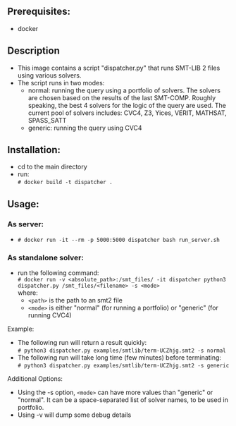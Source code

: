 ## Prerequisites: 
  - docker

## Description
  - This image contains a script "dispatcher.py" that runs SMT-LIB 2 files using various solvers.
  - The script runs in two modes:
    - normal: running the query using a portfolio of solvers. 
              The solvers are chosen based on the results
              of the last SMT-COMP.
              Roughly speaking, the best 4 solvers for the logic of the query are used.
              The current pool of solvers includes:
              CVC4, Z3, Yices, VERIT, MATHSAT, SPASS_SATT
    - generic: running the query using CVC4

## Installation:
  - cd to the main directory
  - run:  
    `# docker build -t dispatcher .`

## Usage:
### As server:
  - `# docker run -it --rm -p 5000:5000 dispatcher bash run_server.sh`

### As standalone solver:
  - run the following command:  
    `# docker run -v <absolute_path>:/smt_files/ -it dispatcher python3 dispatcher.py /smt_files/<filename> -s <mode>`  
    where:
      - `<path>` is the path to an smt2 file
      - `<mode>` is either "normal" (for running a portfolio) or "generic" (for running CVC4)

Example:
  - The following run will return a result quickly:  
    `# python3 dispatcher.py examples/smtlib/term-UCZhjg.smt2 -s normal`  
  - The following run will take long time (few minutes) before terminating:  
    `# python3 dispatcher.py examples/smtlib/term-UCZhjg.smt2 -s generic`

Additional Options:
- Using the -s option, `<mode>` can have more values than "generic" or "normal". 
  It can be a space-separated list of solver names, to be used in portfolio.
- Using -v will dump some debug details
